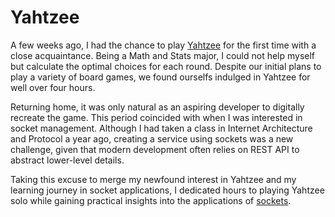 # Yahtzee

A few weeks ago, I had the chance to play [Yahtzee](https://en.wikipedia.org/wiki/Yahtzee) for the first time with a close acquaintance. Being a Math and Stats major, I could not help myself but calculate the optimal choices for each round. Despite our initial plans to play a variety of board games, we found ourselfs indulged in Yahtzee for well over four hours.

Returning home, it was only natural as an aspiring developer to digitally recreate the game. This period coincided with when I was interested in socket management. Although I had taken a class in Internet Architecture and Protocol a year ago, creating a service using sockets was a new challenge, given that modern development often relies on REST API to abstract lower-level details.

Taking this excuse to merge my newfound interest in Yahtzee and my learning journey in socket applications, I dedicated hours to playing Yahtzee solo while gaining practical insights into the applications of [sockets](https://docs.python.org/3/howto/sockets.html).
